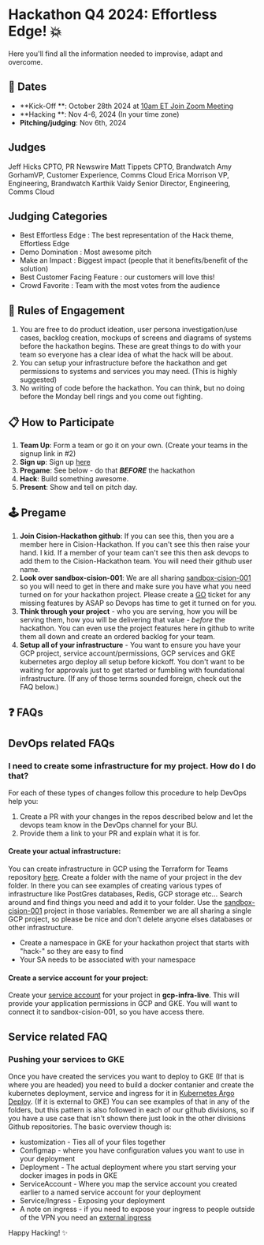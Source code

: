 # Hackathon Q4 2024: Effortless Edge! 💥
Here you'll find all the information needed to improvise, adapt and overcome.

## :calendar: Dates
- **Kick-Off **: October 28th 2024 at [10am ET Join Zoom Meeting](https://cision.zoom.com/j/96306791836?pwd=5Sbsanoby0B1QUwjyknHcc2zX1D2aB.1&from=addon)
- **Hacking **: Nov 4-6, 2024 (In your time zone)
- **Pitching/judging**: Nov 6th, 2024

## Judges ##
Jeff Hicks​   CPTO, PR Newswire​
Matt Tippets​  CPTO, Brandwatch
Amy Gorham​ VP, Customer Experience, Comms Cloud​
Erica Morrison​ VP, Engineering, Brandwatch
Karthik Vaidy​ Senior Director, Engineering, Comms Cloud​​

## Judging Categories ##
* Best Effortless Edge : The best representation of the Hack theme, Effortless Edge
* Demo Domination :  Most awesome pitch
* Make an Impact :   Biggest impact (people that it benefits/benefit of the solution)
* Best Customer Facing Feature  :  our customers will love this!
* Crowd Favorite :  Team with the most votes from the audience

## 📜 Rules of Engagement ##
1. You are free to do product ideation, user persona investigation/use cases, backlog creation, mockups of screens and diagrams of systems before the hackathon begins. These are great things to do with your team so everyone has a clear idea of what the hack will be about.
2. You can setup your infrastructure before the hackathon and get permissions to systems and services you may need. (This is highly suggested)
3. No writing of code before the hackathon. You can think, but no doing before the Monday bell rings and you come out fighting.

## :clipboard: How to Participate
1. **Team Up**: Form a team or go it on your own. (Create your teams in the signup link in #2)
2. **Sign up**: Sign up [here](https://forms.office.com/r/bejtfTpSwG)
3. **Pregame**: See below - do that **_BEFORE_** the hackathon 
4. **Hack**: Build something awesome.
5. **Present**: Show and tell on pitch day.

## 🕹️ Pregame
1. **Join Cision-Hackathon github**: If you can see this, then you are a member here in Cision-Hackathon. If you can't see this then raise your hand. I kid. If a member of your team can't see this then ask devops to add them to the Cision-Hackathon team. You will need their github user name.
2. **Look over sandbox-cision-001**: We are all sharing [sandbox-cision-001](https://console.cloud.google.com/home/dashboard?authuser=0&project=sandbox-cision-001) so you will need to get in there and make sure you have what you need turned on for your hackathon project. Please create a [GO](http://go.ticket.cision.com/) ticket for any missing features by ASAP so Devops has time to get it turned on for you.
3. **Think through your project** - who you are serving, how you will be serving them, how you will be delivering that value - _before_ the hackathon. You can even use the project features here in github to write them all down and create an ordered backlog for your team.
4. **Setup all of your infrastructure** - You want to ensure you have your GCP project, service account/permissions, GCP services and GKE kubernetes argo deploy all setup before kickoff. You don't want to be waiting for approvals just to get started or fumbling with foundational infrastructure. (If any of those terms sounded foreign, check out the FAQ below.)
   
## :question: FAQs

## DevOps related FAQs ##
### I need to create some infrastructure for my project. How do I do that? 
For each of these types of changes follow this procedure to help DevOps help you:
1. Create a PR with your changes in the repos described below and let the devops team know in the DevOps channel for your BU.
2. Provide them a link to your PR and explain what it is for.  

#### **Create your actual infrastructure**: ####
You can create infrastructure in GCP using the Terraform for Teams repository [here](https://github.com/Cision-DevOps/terraform-for-teams/tree/main/teams/gcp/dev). Create a folder with the name of your project in the dev folder. In there you can see examples of creating various types of infrastructure like PostGres databases, Redis, GCP storage etc... Search around and find things you need and add it to your folder. Use the [sandbox-cision-001](https://console.cloud.google.com/home/dashboard?authuser=0&project=sandbox-cision-001) project in those variables. Remember we are all sharing a single GCP project, so please be nice and don't delete anyone elses databases or other infrastructure.
* Create a namespace in GKE for your hackathon project that starts with "hack-" so they are easy to find
* Your SA needs to be associated with your namespace

#### **Create a service account for your project**: ####
Create your [service account](https://github.com/Cision-DevOps/gcp-infra-live/tree/main/terraform/service-acounts/app) for your project in **gcp-infra-live**. This will provide your application permissions in GCP and GKE. You will want to connect it to sandbox-cision-001, so you have access there.

## Service related FAQ ##

### **Pushing your services to GKE** ###
Once you have created the services you want to deploy to GKE (If that is where you are headed) you need to build a docker contanier and create the kubernetes deployment, service and ingress for it in [Kubernetes Argo Deploy](https://github.com/Cision-Hackathon/kubernetes-argo-deploy/tree/main/ccs-usa-gke). (If it is external to GKE) 
You can see examples of that in any of the folders, but this pattern is also followed in each of our github divisions, so if you have a use case that isn't shown there just look in the other divisions Github repositories. The basic overview though is:
* kustomization - Ties all of your files together
* Configmap - where you have configuration values you want to use in your deployment
* Deployment - The actual deployment where you start serving your docker images in pods in GKE
* ServiceAccount - Where you map the service account you created earlier to a named service account for your deployment
* Service/Ingress - Exposing your deployment
* A note on ingress - if you need to expose your ingress to people outside of the VPN you need an [external ingress](https://cision.atlassian.net/wiki/spaces/K8S/pages/25384681532/External+DNS+DNS+Self+Management)


Happy Hacking! :sparkles:
